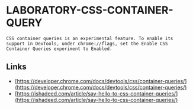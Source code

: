 # LABORATORY-CSS-CONTAINER-QUERY

```
CSS container queries is an experimental feature. To enable its support in DevTools, under chrome://flags, set the Enable CSS Container Queries experiment to Enabled.
```

## Links

- [https://developer.chrome.com/docs/devtools/css/container-queries/](https://developer.chrome.com/docs/devtools/css/container-queries/)
- [https://ishadeed.com/article/say-hello-to-css-container-queries/](https://ishadeed.com/article/say-hello-to-css-container-queries/)
